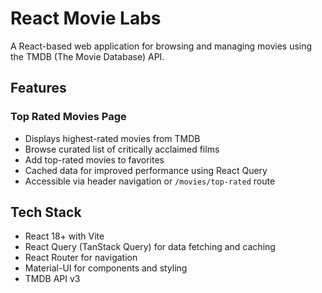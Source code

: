# React Movie Labs

A React-based web application for browsing and managing movies using the TMDB (The Movie Database) API.

## Features

### Top Rated Movies Page
- Displays highest-rated movies from TMDB
- Browse curated list of critically acclaimed films
- Add top-rated movies to favorites
- Cached data for improved performance using React Query
- Accessible via header navigation or `/movies/top-rated` route

## Tech Stack
- React 18+ with Vite
- React Query (TanStack Query) for data fetching and caching
- React Router for navigation
- Material-UI for components and styling
- TMDB API v3